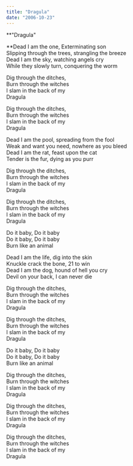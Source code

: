 ```yaml
---
title: "Dragula"
date: "2006-10-23"
---
```


**"Dragula"  
  
**Dead I am the one, Exterminating son  
Slipping through the trees, strangling the breeze  
Dead I am the sky, watching angels cry  
While they slowly turn, conquering the worm  
  
Dig through the ditches,  
Burn through the witches  
I slam in the back of my  
Dragula  
  
Dig through the ditches,  
Burn through the witches  
I slam in the back of my  
Dragula  
  
Dead I am the pool, spreading from the fool  
Weak and want you need, nowhere as you bleed  
Dead I am the rat, feast upon the cat  
Tender is the fur, dying as you purr  
  
Dig through the ditches,  
Burn through the witches  
I slam in the back of my  
Dragula  
  
Dig through the ditches,  
Burn through the witches  
I slam in the back of my  
Dragula  
  
Do it baby, Do it baby  
Do it baby, Do it baby  
Burn like an animal  
  
Dead I am the life, dig into the skin  
Knuckle crack the bone, 21 to win  
Dead I am the dog, hound of hell you cry  
Devil on your back, I can never die  
  
Dig through the ditches,  
Burn through the witches  
I slam in the back of my  
Dragula  
  
Dig through the ditches,  
Burn through the witches  
I slam in the back of my  
Dragula  
  
Do it baby, Do it baby  
Do it baby, Do it baby  
Burn like an animal  
  
Dig through the ditches,  
Burn through the witches  
I slam in the back of my  
Dragula  
  
Dig through the ditches,  
Burn through the witches  
I slam in the back of my  
Dragula  
  
Dig through the ditches,  
Burn through the witches  
I slam in the back of my  
Dragula
